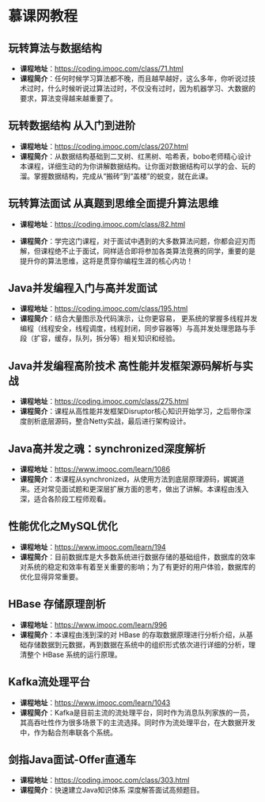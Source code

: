 # 慕课网教程

## 玩转算法与数据结构

- **课程地址**：https://coding.imooc.com/class/71.html
- **课程简介**：任何时候学习算法都不晚，而且越早越好，这么多年，你听说过技术过时，什么时候听说过算法过时，不仅没有过时，因为机器学习、大数据的要求，算法变得越来越重要了。

## 玩转数据结构 从入门到进阶

- **课程地址**：https://coding.imooc.com/class/207.html
- **课程简介**：从数据结构基础到二叉树、红黑树、哈希表，bobo老师精心设计本课程，详细生动的为你讲解数据结构。让你面对数据结构可以学的会、玩的溜。掌握数据结构，完成从“搬砖”到“盖楼”的蜕变，就在此课。

## 玩转算法面试 从真题到思维全面提升算法思维

- **课程地址**：https://coding.imooc.com/class/82.html

- **课程简介**：学完这门课程，对于面试中遇到的大多数算法问题，你都会迎刃而解，但课程绝不止于面试，同样适合即将参加各类算法竞赛的同学，重要的是提升你的算法思维，这将是贯穿你编程生涯的核心内功！

## Java并发编程入门与高并发面试

- **课程地址**：https://coding.imooc.com/class/195.html
- **课程简介**：结合大量图示及代码演示，让你更容易， 更系统的掌握多线程并发编程（线程安全，线程调度，线程封闭，同步容器等）与高并发处理思路与手段（扩容，缓存，队列，拆分等）相关知识和经验。

## Java并发编程高阶技术 高性能并发框架源码解析与实战

- **课程地址**：https://coding.imooc.com/class/275.html
- **课程简介**：课程从高性能并发框架Disruptor核心知识开始学习，之后带你深度剖析底层源码，整合Netty实战，最后进行架构设计。 

## Java高并发之魂：synchronized深度解析

- **课程地址**：https://www.imooc.com/learn/1086
- **课程简介**：本课程从synchronized，从使用方法到底层原理源码，娓娓道来。还对常见面试题和更深层扩展方面的思考，做出了讲解。本课程由浅入深，适合各阶段工程师观看。

## 性能优化之MySQL优化

- **课程地址**：https://www.imooc.com/learn/194
- **课程简介**：目前数据库是大多数系统进行数据存储的基础组件，数据库的效率对系统的稳定和效率有着至关重要的影响；为了有更好的用户体验，数据库的优化显得异常重要。

## HBase 存储原理剖析

- **课程地址**：https://www.imooc.com/learn/996
- **课程简介**：本课程由浅到深的对 HBase 的存取数据原理进行分析介绍，从基础存储数据到元数据，再到数据在系统中的组织形式依次进行详细的分析，理清整个 HBase 系统的运行原理。

## Kafka流处理平台

- **课程地址**：https://www.imooc.com/learn/1043
- **课程简介**：Kafka是目前主流的流处理平台，同时作为消息队列家族的一员，其高吞吐性作为很多场景下的主流选择。同时作为流处理平台，在大数据开发中，作为黏合剂串联各个系统。

## 剑指Java面试-Offer直通车

- **课程地址**：https://coding.imooc.com/class/303.html
- **课程简介**：快速建立Java知识体系 深度解答面试高频题目。





